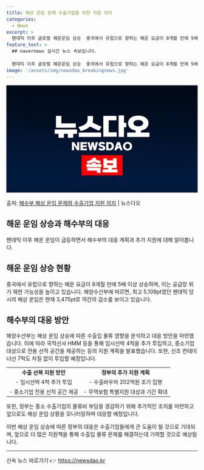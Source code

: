 ```yaml
---
title: 해상 운임 문제 수출기업을 위한 지원 의지
categories:
  - News
excerpt: >
  팬데믹 이후 글로벌 해운운임 상승  중국에서 유럽으로 향하는 해운 요금이 8개월 만에 5배 이상 올랐습니다.…
feature_text: >
  ## navernews 실시간 뉴스 속보입니다.

  팬데믹 이후 글로벌 해운운임 상승  중국에서 유럽으로 향하는 해운 요금이 8개월 만에 5배 이상 올랐습니다.…
image: '/assets/img/newsdao_breakingnews.jpg'
---
```


![뉴스다오 속보](/assets/img/newsdao_breakingnews.jpg)

<p>출처: <a href="https://newsdao.kr/4458" rel="dofollow">해수부 해상 운임 문제와 수출기업 지원 의지</a> | 뉴스다오</p>

<h2 data-ke-size="size26">해운 운임 상승과 해수부의 대응</h2>
<p data-ke-size="size16">팬데믹 이후 해운 운임이 급등하면서 해수부의 대응 계획과 추가 지원에 대해 알아봅니다.</p>

<h2 data-ke-size="size24">해운 운임 상승 현황</h2>
<p data-ke-size="size16">중국에서 유럽으로 향하는 해운 요금이 8개월 만에 5배 이상 상승하며, 이는 공급망 위기 재현 가능성을 높이고 있습니다. 해양수산부에 따르면, 최고 5,109pt였던 팬데믹 당시의 해상 운임은 현재 3,475pt로 약간의 감소를 보이고 있습니다.</p>

<h2 data-ke-size="size24">해수부의 대응 방안</h2>
<p data-ke-size="size16">해양수산부는 해상 운임 상승에 따른 수출입 물류 영향을 분석하고 대응 방안을 마련했습니다. 이에 따라 국적선사 HMM 등을 통해 임시선박 4척을 추가 투입하고, 중소기업 대상으로 전용 선적 공간을 제공하는 등의 지원 계획을 발표했습니다. 또한, 신조 컨테이너선 7척도 차질 없이 투입할 예정입니다.</p>

<table>
    <tr>
        <td style="text-align: center; height: 17px;"><b>수출 선복 지원 방안</b></td>
        <td style="text-align: center; height: 17px;"><b>정부의 추가 지원 계획</b></td>
    </tr>
    <tr>
        <td style="text-align: center; height: 17px;">- 임시선박 4척 추가 투입</td>
        <td style="text-align: center; height: 17px;">- 수출바우처 202억원 조기 집행</td>
    </tr>
    <tr>
        <td style="text-align: center; height: 17px;">- 중소기업 전용 선적 공간 제공</td>
        <td style="text-align: center; height: 17px;">- 무역보험 특별지원 대상과 기간 확대</td>
    </tr>
</table>

<p data-ke-size="size16">또한, 정부는 중소 수출기업의 물류비 부담을 경감하기 위해 추가적인 조치를 마련하고 앞으로도 해상 운임 상황을 모니터링하며 대응할 예정입니다.</p>

<p data-ke-size="size16">이번 해상 운임 상승에 따른 정부의 대응은 수출기업들에게 큰 도움이 될 것으로 기대되며, 앞으로 더 많은 지원책을 통해 수출입 물류 문제를 해결하는데 기여할 것으로 예상됩니다.</p>

<hr>
<p data-ke-size="size16"></p> 

신속 뉴스 바로가기 👉 <a href="https://newsdao.kr" rel="dofollow">https://newsdao.kr</a>


